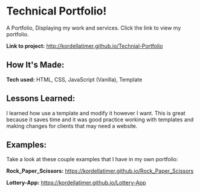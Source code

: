 # Technical Portfolio!
A Portfolio, Displaying my work and services. Click the link to view my portfolio.

**Link to project:** http://kordellatimer.github.io/Technial-Portfolio

## How It's Made:

**Tech used:** HTML, CSS, JavaScript (Vanilla), Template

## Lessons Learned:

I learned how use a template and modify it however I want. This is great because it saves time and it was good practice working with templates and making changes for clients that may need a website. 

## Examples:
Take a look at these couple examples that I have in my own portfolio:

**Rock_Paper_Scissors:** https://kordellatimer.github.io/Rock_Paper_Scissors

**Lottery-App:** https://kordellatimer.github.io/Lottery-App  
